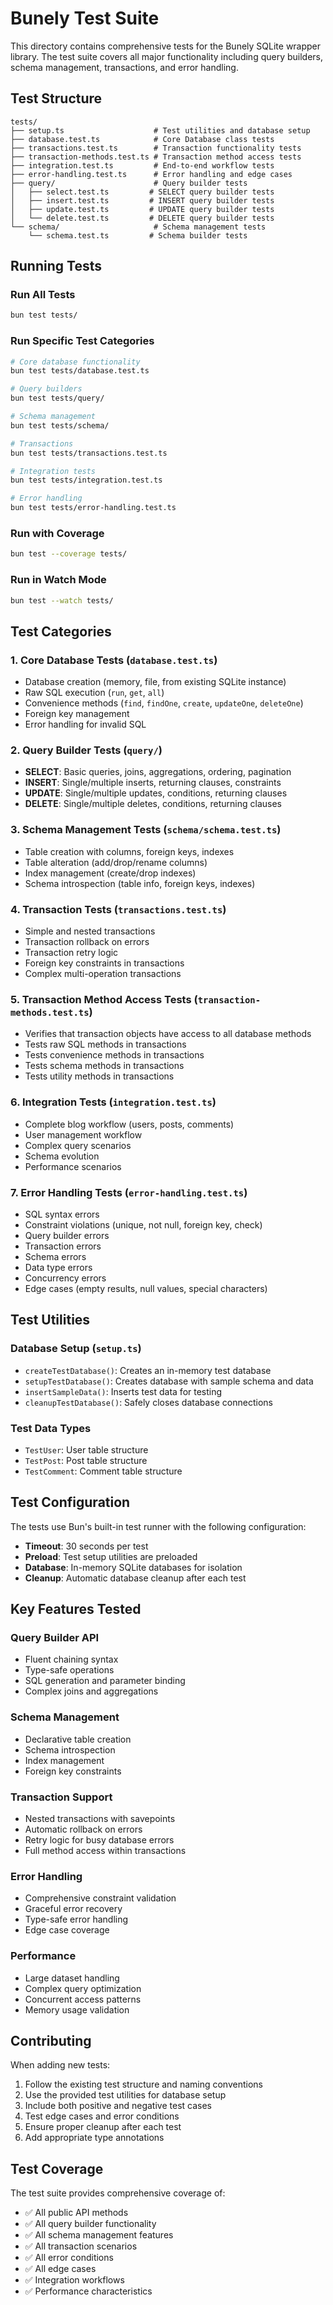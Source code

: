 # Bunely Test Suite

This directory contains comprehensive tests for the Bunely SQLite wrapper library. The test suite covers all major functionality including query builders, schema management, transactions, and error handling.

## Test Structure

```
tests/
├── setup.ts                    # Test utilities and database setup
├── database.test.ts            # Core Database class tests
├── transactions.test.ts        # Transaction functionality tests
├── transaction-methods.test.ts # Transaction method access tests
├── integration.test.ts         # End-to-end workflow tests
├── error-handling.test.ts      # Error handling and edge cases
├── query/                      # Query builder tests
│   ├── select.test.ts         # SELECT query builder tests
│   ├── insert.test.ts         # INSERT query builder tests
│   ├── update.test.ts         # UPDATE query builder tests
│   └── delete.test.ts         # DELETE query builder tests
└── schema/                     # Schema management tests
    └── schema.test.ts         # Schema builder tests
```

## Running Tests

### Run All Tests
```bash
bun test tests/
```

### Run Specific Test Categories
```bash
# Core database functionality
bun test tests/database.test.ts

# Query builders
bun test tests/query/

# Schema management
bun test tests/schema/

# Transactions
bun test tests/transactions.test.ts

# Integration tests
bun test tests/integration.test.ts

# Error handling
bun test tests/error-handling.test.ts
```

### Run with Coverage
```bash
bun test --coverage tests/
```

### Run in Watch Mode
```bash
bun test --watch tests/
```

## Test Categories

### 1. Core Database Tests (`database.test.ts`)
- Database creation (memory, file, from existing SQLite instance)
- Raw SQL execution (`run`, `get`, `all`)
- Convenience methods (`find`, `findOne`, `create`, `updateOne`, `deleteOne`)
- Foreign key management
- Error handling for invalid SQL

### 2. Query Builder Tests (`query/`)
- **SELECT**: Basic queries, joins, aggregations, ordering, pagination
- **INSERT**: Single/multiple inserts, returning clauses, constraints
- **UPDATE**: Single/multiple updates, conditions, returning clauses
- **DELETE**: Single/multiple deletes, conditions, returning clauses

### 3. Schema Management Tests (`schema/schema.test.ts`)
- Table creation with columns, foreign keys, indexes
- Table alteration (add/drop/rename columns)
- Index management (create/drop indexes)
- Schema introspection (table info, foreign keys, indexes)

### 4. Transaction Tests (`transactions.test.ts`)
- Simple and nested transactions
- Transaction rollback on errors
- Transaction retry logic
- Foreign key constraints in transactions
- Complex multi-operation transactions

### 5. Transaction Method Access Tests (`transaction-methods.test.ts`)
- Verifies that transaction objects have access to all database methods
- Tests raw SQL methods in transactions
- Tests convenience methods in transactions
- Tests schema methods in transactions
- Tests utility methods in transactions

### 6. Integration Tests (`integration.test.ts`)
- Complete blog workflow (users, posts, comments)
- User management workflow
- Complex query scenarios
- Schema evolution
- Performance scenarios

### 7. Error Handling Tests (`error-handling.test.ts`)
- SQL syntax errors
- Constraint violations (unique, not null, foreign key, check)
- Query builder errors
- Transaction errors
- Schema errors
- Data type errors
- Concurrency errors
- Edge cases (empty results, null values, special characters)

## Test Utilities

### Database Setup (`setup.ts`)
- `createTestDatabase()`: Creates an in-memory test database
- `setupTestDatabase()`: Creates database with sample schema and data
- `insertSampleData()`: Inserts test data for testing
- `cleanupTestDatabase()`: Safely closes database connections

### Test Data Types
- `TestUser`: User table structure
- `TestPost`: Post table structure  
- `TestComment`: Comment table structure

## Test Configuration

The tests use Bun's built-in test runner with the following configuration:

- **Timeout**: 30 seconds per test
- **Preload**: Test setup utilities are preloaded
- **Database**: In-memory SQLite databases for isolation
- **Cleanup**: Automatic database cleanup after each test

## Key Features Tested

### Query Builder API
- Fluent chaining syntax
- Type-safe operations
- SQL generation and parameter binding
- Complex joins and aggregations

### Schema Management
- Declarative table creation
- Schema introspection
- Index management
- Foreign key constraints

### Transaction Support
- Nested transactions with savepoints
- Automatic rollback on errors
- Retry logic for busy database errors
- Full method access within transactions

### Error Handling
- Comprehensive constraint validation
- Graceful error recovery
- Type-safe error handling
- Edge case coverage

### Performance
- Large dataset handling
- Complex query optimization
- Concurrent access patterns
- Memory usage validation

## Contributing

When adding new tests:

1. Follow the existing test structure and naming conventions
2. Use the provided test utilities for database setup
3. Include both positive and negative test cases
4. Test edge cases and error conditions
5. Ensure proper cleanup after each test
6. Add appropriate type annotations

## Test Coverage

The test suite provides comprehensive coverage of:
- ✅ All public API methods
- ✅ All query builder functionality
- ✅ All schema management features
- ✅ All transaction scenarios
- ✅ All error conditions
- ✅ All edge cases
- ✅ Integration workflows
- ✅ Performance characteristics
